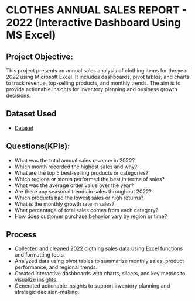 # CLOTHES ANNUAL SALES REPORT - 2022 (Interactive Dashboard Using MS Excel)

## Project Objective:
This project presents an annual sales analysis of clothing items for the year 2022 using Microsoft Excel.
It includes dashboards, pivot tables, and charts to track revenue, top-selling products, and monthly trends.
The aim is to provide actionable insights for inventory planning and business growth decisions.

## Dataset Used
- <a href="https://github.com/SHREYAK124/Data-Analysis-Dashboard/blob/main/cloth%20sales%20dashboard.xlsx">Dataset<a/>

## Questions(KPIs):
- What was the total annual sales revenue in 2022?
- Which month recorded the highest sales and why?
- What are the top 5 best-selling products or categories?
- Which regions or stores performed the best in terms of sales?
- What was the average order value over the year?
- Are there any seasonal trends in sales throughout 2022?
- Which products had the lowest sales or high returns?
- What is the monthly growth rate in sales?
- What percentage of total sales comes from each category?
- How does customer purchase behavior vary by region or time?

## Process
- Collected and cleaned 2022 clothing sales data using Excel functions and formatting tools.
- Analyzed data using pivot tables to summarize monthly sales, product performance, and regional trends.
- Created interactive dashboards with charts, slicers, and key metrics to visualize insights.
- Generated actionable insights to support inventory planning and strategic decision-making.
